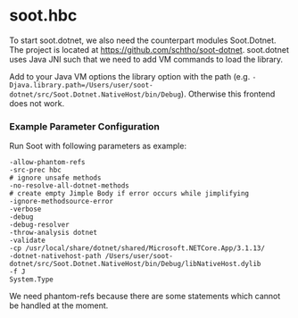 # soot.hbc
To start soot.dotnet, we also need the counterpart modules Soot.Dotnet. The project is located at https://github.com/schtho/soot-dotnet.
soot.dotnet uses Java JNI such that we need to add VM commands to load the library.

Add to your Java VM options the library option with the path (e.g. `-Djava.library.path=/Users/user/soot-dotnet/src/Soot.Dotnet.NativeHost/bin/Debug`). Otherwise this frontend does not work.

### Example Parameter Configuration
Run Soot with following parameters as example:
```
-allow-phantom-refs
-src-prec hbc
# ignore unsafe methods 
-no-resolve-all-dotnet-methods
# create empty Jimple Body if error occurs while jimplifying
-ignore-methodsource-error
-verbose
-debug
-debug-resolver
-throw-analysis dotnet
-validate
-cp /usr/local/share/dotnet/shared/Microsoft.NETCore.App/3.1.13/
-dotnet-nativehost-path /Users/user/soot-dotnet/src/Soot.Dotnet.NativeHost/bin/Debug/libNativeHost.dylib
-f J
System.Type
```
We need phantom-refs because there are some statements which cannot be handled at the moment.